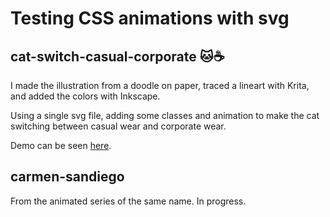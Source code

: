 # Testing CSS animations with svg

## cat-switch-casual-corporate 🐱☕️

I made the illustration from a doodle on paper, traced a lineart with Krita, and added the colors with Inkscape.

Using a single svg file, adding some classes and animation to make the cat switching between casual wear and corporate wear.

Demo can be seen [here](https://petit-lutin.github.io/svg-css-animations/cat-switch-casual-corporate/).

## carmen-sandiego

From the animated series of the same name. In progress.